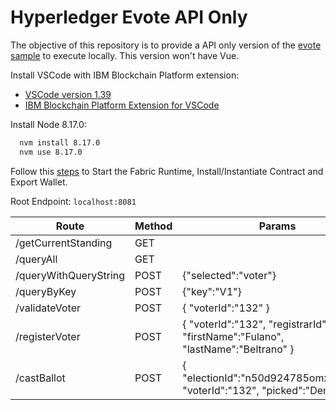 # Hyperledger Evote API Only

The objective of this repository is to provide a API only version of the [evote sample](https://github.com/IBM/evote) to execute locally. This version won't have Vue.

Install VSCode with IBM Blockchain Platform extension:
- [VSCode version 1.39](https://code.visualstudio.com/updates/v1_39)
- [IBM Blockchain Platform Extension for VSCode](https://github.com/IBM-Blockchain/blockchain-vscode-extension)

Install Node 8.17.0:

```bash
  nvm install 8.17.0
  nvm use 8.17.0
```

Follow this [steps](https://github.com/IBM/evote/blob/master/docs/run-local.md) to Start the Fabric Runtime, Install/Instantiate Contract and Export Wallet.

Root Endpoint: `localhost:8081`

| Route | Method | Params
| ------------- | ------------- | ------------- |
| /getCurrentStanding  | GET  | |
| /queryAll  | GET  | |
| /queryWithQueryString  | POST  | {"selected":"voter"} |
| /queryByKey  | POST  | {"key":"V1"} |
| /validateVoter  | POST  | {	"voterId":"132" } |
| /registerVoter  | POST  | { "voterId":"132", "registrarId":"312", "firstName":"Fulano", "lastName":"Beltrano" }|
| /castBallot  | POST  | { "electionId":"n50d924785omxkhiofy9", "voterId":"132", "picked":"Democrat"}|
